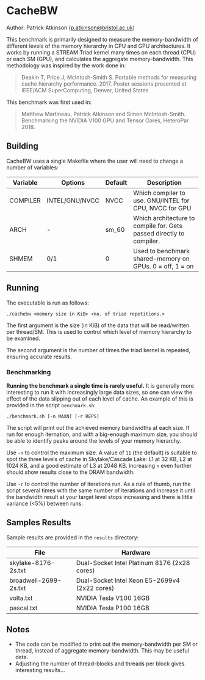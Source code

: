 CacheBW
=======

Author: Patrick Atkinson (p.atkinson@bristol.ac.uk)

This benchmark is primarily designed to measure the memory-bandwidth of different levels of the memory hierarchy in CPU and GPU architectures. It works by running a STREAM Triad kernel many times on each thread (CPU) or each SM (GPU), and calculates the aggregate memory-bandwidth. This methodology was inspired by the work done in:

> Deakin T, Price J, McIntosh-Smith S. Portable methods for measuring cache hierarchy performance. 2017. Poster sessions presented at IEEE/ACM SuperComputing, Denver, United States

This benchmark was first used in: 

> Matthew Martineau, Patrick Atkinson and Simon McIntosh-Smith. Benchmarking the NVIDIA V100 GPU and Tensor Cores, HeteroPar 2018.

Building
--------

CacheBW uses a single Makefile where the user will need to change a number of variables:

| Variable | Options | Default | Description                                                                                                     |
-----------|-----------------|---------------|-----------------------------------------------------------------------------------------------------------------|
| COMPILER | INTEL/GNU/NVCC  | NVCC          | Which compiler to use. GNU/INTEL for CPU, NVCC for GPU                                                          |
| ARCH     | -               | sm_60         | Which architecture to compile for. Gets passed directly to compiler.                                            |
| SHMEM    | 0/1             | 0             | Used to benchmark shared-memory on GPUs. 0 = off, 1 = on                                                        |

Running
-------

The executable is run as follows:

```
./cachebw <memory size in KiB> <no. of triad repetitions.>
```

The first argument is the size (in KiB) of the data that will be read/written per thread/SM. This is used to control which level of memory hierarchy to be examined. 

The second argument is the number of times the triad kernel is repeated, ensuring accurate results. 

### Benchmarking

**Running the benchmark a single time is rarely useful.** It is generally more interesting to run it with increasingly large data sizes, so one can view the effect of the data slipping out of each level of cache. An example of this is provided in the script `benchmark.sh`:

```
./benchmark.sh [-n MAXN] [-r REPS]
```

The script will print out the achieved memory bandwidths at each size.
If run for enough iternation, and with a big-enough maximum size, you should be able to identify peaks around the levels of your memory hierarchy.

Use `-n` to control the maximum size. 
A value of `11` (the default) is suitable to spot the three levels of cache in Skylake/Cascade Lake: L1 at 32 KB, L2 at 1024 KB, and a good estimate of L3 at 2048 KB.
Increasing `n` even further should show results close to the DRAM bandwidth.

Use `-r` to control the number of iterations run.
As a rule of thumb, run the script several times with the same number of iterations and increase it until the bandwidth result at your target level stops increasing and there is little variance (&lt;5%) between runs.


Samples Results
---------------

Sample results are provided in the `results` directory:

| File                | Hardware                                      |
|---------------------|-----------------------------------------------|
|skylake-8176-2s.txt  | Dual-Socket Intel Platinum 8176 (2x28 cores)  |
|broadwell-2699-2s.txt| Dual-Socket Intel Xeon E5-2699v4 (2x22 cores) |
|volta.txt            | NVIDIA Tesla V100 16GB                        |
|pascal.txt           | NVIDIA Tesla P100 16GB                        |

Notes
----------------

- The code can be modified to print out the memory-bandwidth per SM or thread, instead of aggregate memory-bandwidth. This may be useful data.
- Adjusting the number of thread-blocks and threads per block gives interesting results...



